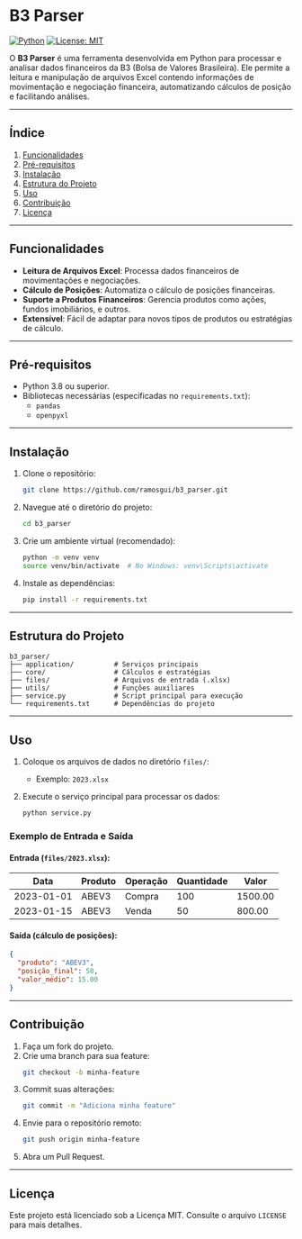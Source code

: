 # B3 Parser

[![Python](https://img.shields.io/badge/python-3.8%2B-blue)](https://www.python.org/downloads/release/python-380/)
[![License: MIT](https://img.shields.io/badge/License-MIT-yellow.svg)](LICENSE)

O **B3 Parser** é uma ferramenta desenvolvida em Python para processar e analisar dados financeiros da B3 (Bolsa de Valores Brasileira). Ele permite a leitura e manipulação de arquivos Excel contendo informações de movimentação e negociação financeira, automatizando cálculos de posição e facilitando análises.

---

## Índice

1. [Funcionalidades](#funcionalidades)
2. [Pré-requisitos](#pré-requisitos)
3. [Instalação](#instalação)
4. [Estrutura do Projeto](#estrutura-do-projeto)
5. [Uso](#uso)
6. [Contribuição](#contribuição)
7. [Licença](#licença)

---

## Funcionalidades

- **Leitura de Arquivos Excel**: Processa dados financeiros de movimentações e negociações.
- **Cálculo de Posições**: Automatiza o cálculo de posições financeiras.
- **Suporte a Produtos Financeiros**: Gerencia produtos como ações, fundos imobiliários, e outros.
- **Extensível**: Fácil de adaptar para novos tipos de produtos ou estratégias de cálculo.

---

## Pré-requisitos

- Python 3.8 ou superior.
- Bibliotecas necessárias (especificadas no `requirements.txt`):
  - `pandas`
  - `openpyxl`

---

## Instalação

1. Clone o repositório:

   ```bash
   git clone https://github.com/ramosgui/b3_parser.git
   ```

2. Navegue até o diretório do projeto:

   ```bash
   cd b3_parser
   ```

3. Crie um ambiente virtual (recomendado):

   ```bash
   python -m venv venv
   source venv/bin/activate  # No Windows: venv\Scripts\activate
   ```

4. Instale as dependências:

   ```bash
   pip install -r requirements.txt
   ```

---

## Estrutura do Projeto

```plaintext
b3_parser/
├── application/          # Serviços principais
├── core/                 # Cálculos e estratégias
├── files/                # Arquivos de entrada (.xlsx)
├── utils/                # Funções auxiliares
├── service.py            # Script principal para execução
└── requirements.txt      # Dependências do projeto
```

---

## Uso

1. Coloque os arquivos de dados no diretório `files/`:
   - Exemplo: `2023.xlsx`

2. Execute o serviço principal para processar os dados:

   ```bash
   python service.py
   ```

### Exemplo de Entrada e Saída

#### Entrada (`files/2023.xlsx`):
| Data       | Produto   | Operação  | Quantidade | Valor   |
|------------|-----------|-----------|------------|---------|
| 2023-01-01 | ABEV3     | Compra    | 100        | 1500.00 |
| 2023-01-15 | ABEV3     | Venda     | 50         | 800.00  |

#### Saída (cálculo de posições):
```json
{
  "produto": "ABEV3",
  "posição_final": 50,
  "valor_médio": 15.00
}
```

---

## Contribuição

1. Faça um fork do projeto.
2. Crie uma branch para sua feature:
   ```bash
   git checkout -b minha-feature
   ```
3. Commit suas alterações:
   ```bash
   git commit -m "Adiciona minha feature"
   ```
4. Envie para o repositório remoto:
   ```bash
   git push origin minha-feature
   ```
5. Abra um Pull Request.

---

## Licença

Este projeto está licenciado sob a Licença MIT. Consulte o arquivo `LICENSE` para mais detalhes.
